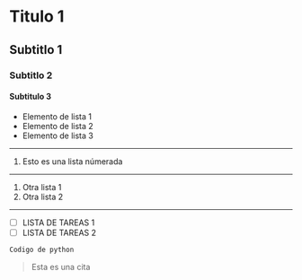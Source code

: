 # Titulo 1

## Subtitlo 1

### Subtitlo 2

#### Subtitulo 3

* Elemento de lista 1
* Elemento de lista 2
* Elemento de lista 3
---------------
1. Esto es una lista númerada
----------------
1. Otra lista 1
2. Otra lista 2
----------------

* [ ] LISTA DE TAREAS 1
* [ ] LISTA DE TAREAS 2

```python
Codigo de python
```

> Esta es una cita

